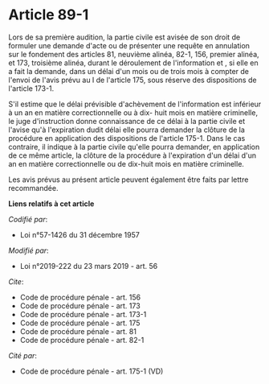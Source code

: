 # Article 89-1

Lors de sa première audition, la partie civile est avisée de son droit de formuler une demande d'acte ou de présenter une
requête en annulation sur le fondement des articles 81, neuvième alinéa, 82-1, 156, premier alinéa, et 173, troisième alinéa,
durant le déroulement de l'information et , si elle en a fait la demande, dans un délai d'un mois ou de trois mois à compter
de l'envoi de l'avis prévu au I de l'article 175, sous réserve des dispositions de l'article 173-1.

S'il estime que le délai prévisible d'achèvement de l'information est inférieur à un an en matière correctionnelle ou à dix-
huit mois en matière criminelle, le juge d'instruction donne connaissance de ce délai à la partie civile et l'avise qu'à
l'expiration dudit délai elle pourra demander la clôture de la procédure en application des dispositions de l'article 175-1.
Dans le cas contraire, il indique à la partie civile qu'elle pourra demander, en application de ce même article, la clôture
de la procédure à l'expiration d'un délai d'un an en matière correctionnelle ou de dix-huit mois en matière criminelle.

Les avis prévus au présent article peuvent également être faits par lettre recommandée.

**Liens relatifs à cet article**

_Codifié par_:

  - Loi n°57-1426 du 31 décembre 1957

_Modifié par_:

  - Loi n°2019-222 du 23 mars 2019 - art. 56

_Cite_:

  - Code de procédure pénale - art. 156
  - Code de procédure pénale - art. 173
  - Code de procédure pénale - art. 173-1
  - Code de procédure pénale - art. 175
  - Code de procédure pénale - art. 81
  - Code de procédure pénale - art. 82-1

_Cité par_:

  - Code de procédure pénale - art. 175-1 (VD)
